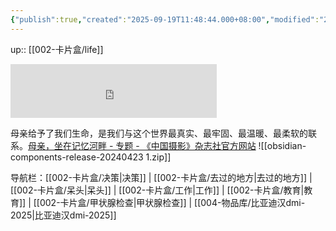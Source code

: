 ```yaml
---
{"publish":true,"created":"2025-09-19T11:48:44.000+08:00","modified":"2025-09-19T11:48:44.000+08:00","cssclasses":""}
---
```


up:: [[002-卡片盒/life]]


<iframe frameborder="no" border="0" marginwidth="0" marginheight="0" width=330 height=86 src="https://music.163.com/outchain/player?type=2&id=346075&auto=1&height=66"></iframe>


母亲给予了我们生命，是我们与这个世界最真实、最牢固、最温暖、最柔软的联系。[母亲，坐在记忆河畔 - 专题 - 《中国摄影》杂志社官方网站](https://www.cphoto.com.cn/m/feature/mother.html)
![[obsidian-components-release-20240423 1.zip]]




导航栏：[[002-卡片盒/决策\|决策]] | [[002-卡片盒/去过的地方\|去过的地方]] | [[002-卡片盒/呆头\|呆头]] | [[002-卡片盒/工作\|工作]] | [[002-卡片盒/教育\|教育]] | [[002-卡片盒/甲状腺检查\|甲状腺检查]] | [[004-物品库/比亚迪汉dmi-2025\|比亚迪汉dmi-2025]]